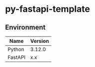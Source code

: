 # py-fastapi-template

## Environment

| Name    | Version |
| ------- | ------- |
| Python  | 3.12.0  |
| FastAPI | x.x     |
